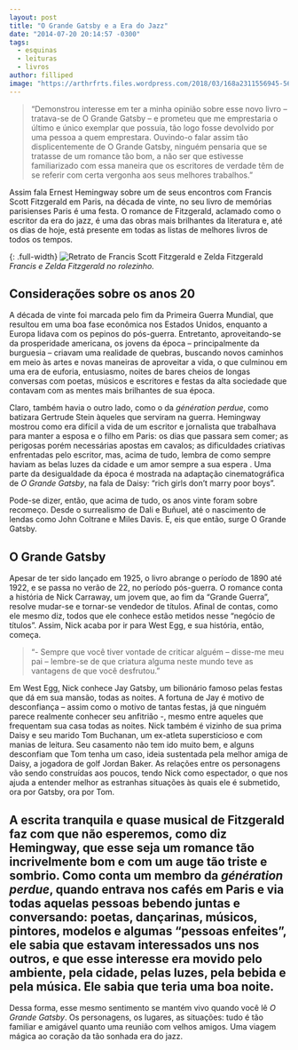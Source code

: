 ```yaml
---
layout: post
title: "O Grande Gatsby e a Era do Jazz"
date: "2014-07-20 20:14:57 -0300"
tags:
  - esquinas
  - leituras
  - livros
author: filliped
image: "https://arthrfrts.files.wordpress.com/2018/03/168a2311556945-560f9956043e7.jpg"
---
```


> “Demonstrou interesse em ter a minha opinião sobre esse novo livro – tratava-se de O Grande Gatsby – e prometeu que me emprestaria o último e único exemplar que possuía, tão logo fosse devolvido por uma pessoa a quem emprestara. Ouvindo-o falar assim tão displicentemente de O Grande Gatsby, ninguém pensaria que se tratasse de um romance tão bom, a não ser que estivesse familiarizado com essa maneira que os escritores de verdade têm de se referir com certa vergonha aos seus melhores trabalhos.”

Assim fala Ernest Hemingway sobre um de seus encontros com Francis Scott Fitzgerald em Paris, na década de vinte, no seu livro de memórias parisienses Paris é uma festa. O romance de Fitzgerald, aclamado como o escritor da era do jazz, é uma das obras mais brilhantes da literatura e, até os dias de hoje, está presente em todas as listas de melhores livros de todos os tempos.

{: .full-width}
![Retrato de Francis Scott Fitzgerald e Zelda Fitzgerald](https://arthrfrts.files.wordpress.com/2018/03/ows_136804259299619.jpg)
_Francis e Zelda Fitzgerald no rolezinho._

## Considerações sobre os anos 20

A década de vinte foi marcada pelo fim da Primeira Guerra Mundial, que resultou em uma boa fase econômica nos Estados Unidos, enquanto a Europa lidava com os pepinos do pós-guerra. Entretanto, aproveitando-se da prosperidade americana, os jovens da época – principalmente da burguesia – criavam uma realidade de quebras, buscando novos caminhos em meio às artes e novas maneiras de aproveitar a vida, o que culminou em uma era de euforia, entusiasmo, noites de bares cheios de longas conversas com poetas, músicos e escritores e festas da alta sociedade que contavam com as mentes mais brilhantes de sua época.

Claro, também havia o outro lado, como o da _génération perdue_, como batizara Gertrude Stein àqueles que serviram na guerra. Hemingway mostrou como era difícil a vida de um escritor e jornalista que trabalhava para manter a esposa e o filho em Paris: os dias que passara sem comer; as perigosas porém necessárias apostas em cavalos; as dificuldades criativas enfrentadas pelo escritor, mas, acima de tudo, lembra de como sempre haviam as belas luzes da cidade e um amor sempre a sua espera . Uma parte da desigualdade da época é mostrada na adaptação cinematográfica de _O Grande Gatsby_, na fala de Daisy: “rich girls don’t marry poor boys”.

Pode-se dizer, então, que acima de tudo, os anos vinte foram sobre recomeço. Desde o surrealismo de Dali e Buñuel, até o nascimento de lendas como John Coltrane e Miles Davis. E, eis que então, surge O Grande Gatsby.

## O Grande Gatsby

Apesar de ter sido lançado em 1925, o livro abrange o período de 1890 até 1922, e se passa no verão de 22, no período pós-guerra. O romance conta a história de Nick Carraway, um jovem que, ao fim da “Grande Guerra”, resolve mudar-se e tornar-se vendedor de títulos. Afinal de contas, como ele mesmo diz, todos que ele conhece estão metidos nesse “negócio de títulos”. Assim, Nick acaba por ir para West Egg, e sua história, então, começa.

> “- Sempre que você tiver vontade de criticar alguém – disse-me meu pai – lembre-se de que criatura alguma neste mundo teve as vantagens de que você desfrutou.”

Em West Egg, Nick conhece Jay Gatsby, um bilionário famoso pelas festas que dá em sua mansão, todas as noites. A fortuna de Jay é motivo de desconfiança – assim como o motivo de tantas festas, já que ninguém parece realmente conhecer seu anfitrião -, mesmo entre aqueles que frequentam sua casa todas as noites. Nick também é vizinho de sua prima Daisy e seu marido Tom Buchanan, um ex-atleta supersticioso e com manias de leitura. Seu casamento não tem ido muito bem, e alguns desconfiam que Tom tenha um caso, ideia sustentada pela melhor amiga de Daisy, a jogadora de golf Jordan Baker. As relações entre os personagens vão sendo construídas aos poucos, tendo Nick como espectador, o que nos ajuda a entender melhor as estranhas situações às quais ele é submetido, ora por Gatsby, ora por Tom.

A escrita tranquila e quase musical de Fitzgerald faz com que não esperemos, como diz Hemingway, que esse seja um romance tão incrivelmente bom e com um auge tão triste e sombrio. Como conta um membro da _génération perdue_, quando entrava nos cafés em Paris e via todas aquelas pessoas bebendo juntas e conversando: poetas, dançarinas, músicos, pintores, modelos e algumas “pessoas enfeites”, ele sabia que estavam interessados uns nos outros, e que esse interesse era movido pelo ambiente, pela cidade, pelas luzes, pela bebida e pela música. Ele sabia que teria uma boa noite.
---

Dessa forma, esse mesmo sentimento se mantém vivo quando você lê _O Grande Gatsby_. Os personagens, os lugares, as situações: tudo é tão familiar e amigável quanto uma reunião com velhos amigos. Uma viagem mágica ao coração da tão sonhada era do jazz.
